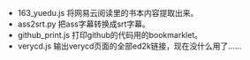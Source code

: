 + 163_yuedu.js 将网易云阅读里的书本内容提取出来。
+ ass2srt.py 把ass字幕转换成srt字幕。
+ github_print.js 打印github的代码用的bookmarklet。
+ verycd.js 输出verycd页面的全部ed2k链接，现在没什么用了……
